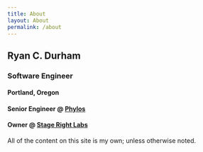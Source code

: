 ```yaml
---
title: About
layout: About
permalink: /about
---
```


<h2 class="text-2xl">Ryan C. Durham</h2>
<h3 class="text-xl">Software Engineer</h3>
<h4 class="text-lg mb-8">Portland, Oregon</h4>

<h4 class="text-lg">Senior Engineer @ <a href="https://phylos.bio">Phylos</a></h4>
<h4 class="text-lg mb-8">Owner @ <a href="/">Stage Right Labs</a></h4>

All of the content on this site is my own; unless otherwise noted.
